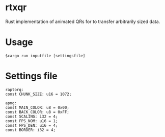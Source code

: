 # rtxqr
Rust implementation of animated QRs for to transfer arbitrarily sized data.

# Usage

	$cargo run inputfile [settingsfile]

# Settings file

	raptorq:
	const CHUNK_SIZE: u16 = 1072;
	
	apng:
	const MAIN_COLOR: u8 = 0x00;
	const BACK_COLOR: u8 = 0xFF;
	const SCALING: i32 = 4;
	const FPS_NOM: u16 = 1;
	const FPS_DEN: u16 = 4;
	const BORDER: i32 = 4;


